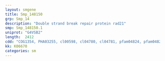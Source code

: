 ```yaml
---
layout: smgene
title: Smp_148150
grp: Smp_14
description: "Double strand break repair protein rad21"
smp: Smp_148150.1
uniprot: "G4VSB2"
length:  2412
cdd: "COG1354, PHA03255, cl00598, cl04780, cl04781, pfam04824, pfam04825"
kk: K06670
categories: sm
---
```

